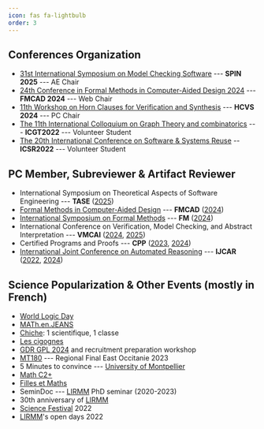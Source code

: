 ```yaml
---
icon: fas fa-lightbulb
order: 3
---
```


## Conferences Organization

* [31st International Symposium on Model Checking Software](https://spin-web.github.io/SPIN2025/) --- **SPIN 2025** --- AE Chair
* [24th Conference in Formal Methods in Computer-Aided Design 2024](https://fmcad.forsyte.at/FMCAD24/) --- **FMCAD 2024** --- Web Chair
* [11th Workshop on Horn Clauses for Verification and Synthesis](https://www.sci.unich.it/hcvs24/) --- **HCVS 2024** --- PC Chair
* [The 11th International Colloquium on Graph Theory and combinatorics](https://www.lirmm.fr/icgt-2022/) --- **ICGT2022** --- Volunteer Student
* [The 20th International Conference on Software & Systems Reuse](https://icsr2022v2.wp.imt.fr/) -- **ICSR2022** --- Volunteer Student


## PC Member, Subreviewer & Artifact Reviewer

* International Symposium on Theoretical Aspects of Software Engineering --- **TASE** ([2025](https://cyprusconferences.org/tase2025/))
* [Formal Methods in Computer-Aided Design](https://www.fmcad.org/) --- **FMCAD** ([2024](https://fmcad.forsyte.at/FMCAD24/))
* [International Symposium on Formal Methods](https://www.fmeurope.org/symposia/) --- **FM** ([2024](https://www.fm24.polimi.it/))
* International Conference on Verification, Model Checking, and Abstract Interpretation --- **VMCAI** ([2024](https://popl24.sigplan.org/home/VMCAI-2024), [2025](https://conf.researchr.org/home/VMCAI-2025))
* Certified Programs and Proofs --- **CPP** ([2023](https://popl23.sigplan.org/home/CPP-2023), [2024](https://popl24.sigplan.org/home/CPP-2024))
* [International Joint Conference on Automated Reasoning](https://ijcar.org/) --- **IJCAR** ([2022](https://www.floc2022.org/), [2024](https://merz.gitlabpages.inria.fr/2024-ijcar/))


## Science Popularization & Other Events (mostly in French)

* [World Logic Day](https://www.unesco.org/en/days/world-logic)
* [MATh.en.JEANS](https://www.mathenjeans.fr/)
* [Chiche](https://chiche.inria.fr/): 1 scientifique, 1 classe
* [Les cigognes](https://iecl.univ-lorraine.fr/cigognes/)
* [GDR GPL 2024](https://gdrgpl2024.sciencesconf.org/) and recruitment preparation workshop
* [MT180](https://www.youtube.com/watch?v=LdVQyov38sQ) --- Regional Final East Occitanie 2023
* 5 Minutes to convince --- [University of Montpellier](https://www.umontpellier.fr/en/)
* [Math C2+](https://www.mathc2plus.fr/)
* [Filles et Maths](https://filles-et-maths.fr/)
* SeminDoc --- [LIRMM](https://www.lirmm.fr/lirmm-en/) PhD seminar (2020-2023)
* 30th anniversary of [LIRMM](https://www.lirmm.fr/lirmm-en/)
* [Science Festival](https://www.fetedelascience.fr/) 2022
* [LIRMM](https://www.lirmm.fr/lirmm-en/)'s open days 2022
